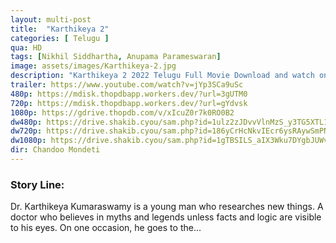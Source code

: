 ```yaml
---
layout: multi-post
title:  "Karthikeya 2"
categories: [ Telugu ]
qua: HD
tags: [Nikhil Siddhartha, Anupama Parameswaran]
image: assets/images/Karthikeya-2.jpg
description: "Karthikeya 2 2022 Telugu Full Movie Download and watch online 720p low file size 500 mb."
trailer: https://www.youtube.com/watch?v=jYp3SCa9uSc
480p: https://mdisk.thopdbapp.workers.dev/?url=3gUTM0
720p: https://mdisk.thopdbapp.workers.dev/?url=gYdvsk
1080p: https://gdrive.thopdb.com/v/xIcuZ0r7k0RO0B2
dw480p: https://drive.shakib.cyou/sam.php?id=1ulz2zJDvvVlnMzS_y3TG5XTL1epoj-4J
dw720p: https://drive.shakib.cyou/sam.php?id=186yCrHcNkvIEcr6ysRAywSmPNle0JRx5
dw1080p: https://drive.shakib.cyou/sam.php?id=1gTBSILS_aIX3Wku7DYgbJUWvKCw9nuyD
dir: Chandoo Mondeti
---
```


### Story Line:
Dr. Karthikeya Kumaraswamy is a young man who researches new things. A doctor who believes in myths and legends unless facts and logic are visible to his eyes. On one occasion, he goes to the...
